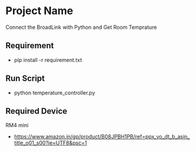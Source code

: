 # Project Name
Connect the BroadLink with Python and Get Room Temprature

## Requirement
   - pip install -r requirement.txt

## Run Script
   - python temperature_controller.py

## Required Device
   RM4 mini
   - https://www.amazon.in/gp/product/B08JPBH1PB/ref=ppx_yo_dt_b_asin_title_o01_s00?ie=UTF8&psc=1
